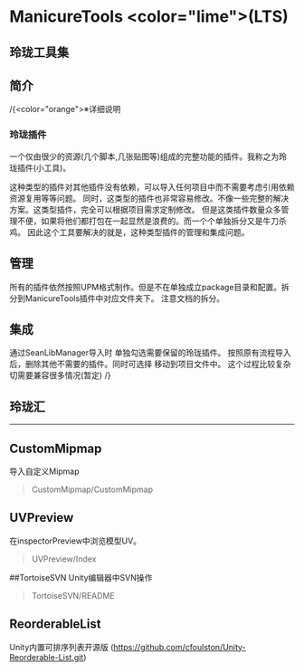 ﻿# ManicureTools <color="lime">(LTS)</color>
## 玲珑工具集
## 简介 
/{<color="orange">※详细说明</color>
### 玲珑插件
一个仅由很少的资源(几个脚本,几张贴图等)组成的完整功能的插件。我称之为玲珑插件(小工具)。

这种类型的插件对其他插件没有依赖，可以导入任何项目中而不需要考虑引用依赖资源复用等等问题。
同时，这类型的插件也非常容易修改。不像一些完整的解决方案。这类型插件，完全可以根据项目需求定制修改。
但是这类插件数量众多管理不便，如果将他们都打包在一起显然是浪费的。而一个个单独拆分又是牛刀杀鸡。
因此这个工具要解决的就是，这种类型插件的管理和集成问题。
## 管理
所有的插件依然按照UPM格式制作。但是不在单独成立package目录和配置。拆分到ManicureTools插件中对应文件夹下。
注意文档的拆分。

## 集成
通过SeanLibManager导入时 单独勾选需要保留的玲珑插件。
按照原有流程导入后，删除其他不需要的插件。同时可选择 移动到项目文件中。
这个过程比较复杂切需要兼容很多情况(暂定)
/}
## 玲珑汇

***

## CustomMipmap
导入自定义Mipmap
>CustomMipmap/CustomMipmap

## UVPreview
在inspectorPreview中浏览模型UV。
>UVPreview/Index

##TortoiseSVN
Unity编辑器中SVN操作

>TortoiseSVN/README

## ReorderableList 

Unity内置可排序列表开源版
(https://github.com/cfoulston/Unity-Reorderable-List.git)